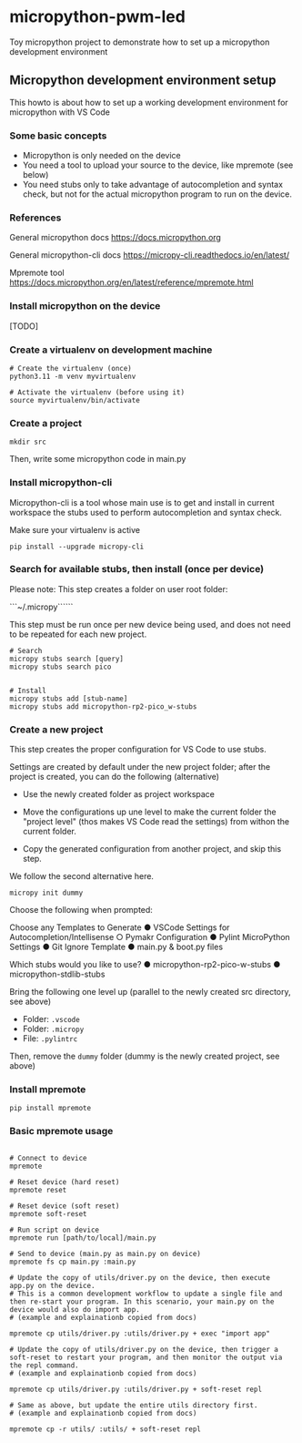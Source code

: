 # micropython-pwm-led

Toy micropython project to demonstrate how to set up a micropython development environment

## Micropython development environment setup

This howto is about how to set up a working development environment for micropython with VS Code

### Some basic concepts

* Micropython is only needed on the device
* You need a tool to upload your source to the device, like mpremote (see below)
* You need stubs only to take advantage of autocompletion and syntax check, but not for the actual micropython program to run on the device.

### References

General micropython docs
<https://docs.micropython.org>

General micropython-cli docs
<https://micropy-cli.readthedocs.io/en/latest/>

Mpremote tool
<https://docs.micropython.org/en/latest/reference/mpremote.html>

### Install micropython on the device

[TODO]

### Create a virtualenv on development machine

```shell
# Create the virtualenv (once)
python3.11 -m venv myvirtualenv 

# Activate the virtualenv (before using it)
source myvirtualenv/bin/activate
```

### Create a project

```shell
mkdir src
```

Then, write some micropython code in main.py

### Install micropython-cli

Micropython-cli is a tool whose main use is to get and install in current workspace the stubs used to perform autocompletion and syntax check.

Make sure your virtualenv is active

```shell
pip install --upgrade micropy-cli
```

### Search for available stubs, then install (once per device)

Please note: This step creates a folder on user root folder:

```~/.micropy``````

This step must be run once per new device being used, and does not need to be repeated for each new project.

```shell
# Search
micropy stubs search [query]  
micropy stubs search pico  


# Install
micropy stubs add [stub-name]  
micropy stubs add micropython-rp2-pico_w-stubs
```

### Create a new project

This step creates the proper configuration for VS Code to use stubs.

Settings are created by default under the new project folder; after the project is created, you can do the following (alternative)

* Use the newly created folder as project workspace

* Move the configurations up une level to make the current folder the "project level" (thos makes VS Code read the settings) from withon the current folder.

* Copy the generated configuration from another project, and skip this step.

We follow the second alternative here.

```shell
micropy init dummy
```

Choose the following when prompted:

   Choose any Templates to Generate
      ● VSCode Settings for Autocompletion/Intellisense
      ○ Pymakr Configuration
      ● Pylint MicroPython Settings
      ● Git Ignore Template
      ● main.py & boot.py files

   Which stubs would you like to use?
      ● micropython-rp2-pico-w-stubs
      ● micropython-stdlib-stubs

Bring the following one level up (parallel to the newly created src directory, see above)

* Folder: ```.vscode```
* Folder: ```.micropy```
* File: ```.pylintrc```

Then, remove the ```dummy``` folder (dummy is the newly created project, see above)

### Install mpremote

```shell
pip install mpremote
```

### Basic mpremote usage

```shell

# Connect to device
mpremote

# Reset device (hard reset)
mpremote reset 

# Reset device (soft reset)
mpremote soft-reset

# Run script on device
mpremote run [path/to/local]/main.py  

# Send to device (main.py as main.py on device)
mpremote fs cp main.py :main.py

# Update the copy of utils/driver.py on the device, then execute app.py on the device.
# This is a common development workflow to update a single file and then re-start your program. In this scenario, your main.py on the device would also do import app.
# (example and explainationb copied from docs)

mpremote cp utils/driver.py :utils/driver.py + exec "import app"

# Update the copy of utils/driver.py on the device, then trigger a soft-reset to restart your program, and then monitor the output via the repl command.
# (example and explainationb copied from docs)

mpremote cp utils/driver.py :utils/driver.py + soft-reset repl

# Same as above, but update the entire utils directory first.
# (example and explainationb copied from docs)

mpremote cp -r utils/ :utils/ + soft-reset repl

```
